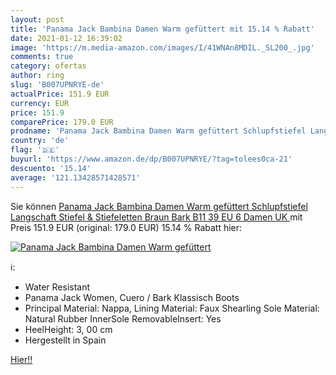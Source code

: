 ```yaml
---
layout: post
title: 'Panama Jack Bambina Damen Warm gefüttert mit 15.14 % Rabatt'
date: 2021-01-12 16:39:02
image: 'https://m.media-amazon.com/images/I/41WNAn8MDIL._SL200_.jpg'
comments: true
category: ofertas
author: ring
slug: 'B007UPNRYE-de'
actualPrice: 151.9 EUR
currency: EUR
price: 151.9
comparePrice: 179.0 EUR
prodname: 'Panama Jack Bambina Damen Warm gefüttert Schlupfstiefel Langschaft Stiefel & Stiefeletten  Braun  Bark B11   39 EU  6 Damen UK '
country: 'de'
flag: '🇩🇪'
buyurl: 'https://www.amazon.de/dp/B007UPNRYE/?tag=tolees0ca-21'
descuento: '15.14'
average: '121.13428571428571'
---
```


Sie können [Panama Jack Bambina Damen Warm gefüttert Schlupfstiefel Langschaft Stiefel & Stiefeletten  Braun  Bark B11   39 EU  6 Damen UK ](https://www.amazon.de/dp/B007UPNRYE/?tag=tolees0ca-21) mit Preis 151.9 EUR (original: 179.0 EUR) 15.14 % Rabatt hier:

[![Panama Jack Bambina Damen Warm gefüttert](https://m.media-amazon.com/images/I/41WNAn8MDIL._SL200_.jpg)](https://www.amazon.de/dp/B007UPNRYE/?tag=tolees0ca-21)

ℹ️:

- Water Resistant
- Panama Jack Women, Cuero / Bark Klassisch Boots
- Principal Material: Nappa, Lining Material: Faux Shearling Sole Material: Natural Rubber InnerSole RemovableInsert: Yes
- HeelHeight: 3, 00 cm
- Hergestellt in Spain

[Hier!!](https://www.amazon.de/dp/B007UPNRYE/?tag=tolees0ca-21)
